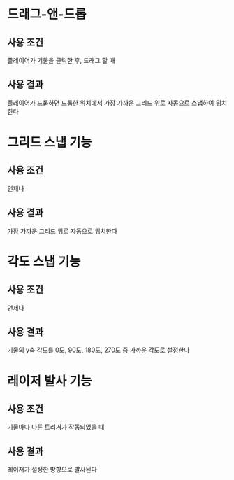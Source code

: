 
# 드래그-앤-드롭
## 사용 조건
플레이어가 기물을 클릭한 후, 드래그 할 때
## 사용 결과
플레이어가 드롭하면 드롭한 위치에서 가장 가까운 그리드 위로 자동으로 스냅하여 위치한다
# 그리드 스냅 기능
## 사용 조건
언제나
## 사용 결과
가장 가까운 그리드 위로 자동으로 위치한다
# 각도 스냅 기능
## 사용 조건
언제나
## 사용 결과
기물의 y축 각도를 0도, 90도, 180도, 270도 중 가까운 각도로 설정한다
# 레이저 발사 기능
## 사용 조건
기물마다 다른 트리거가 작동되었을 때
## 사용 결과
레이저가 설정한 방향으로 발사된다
